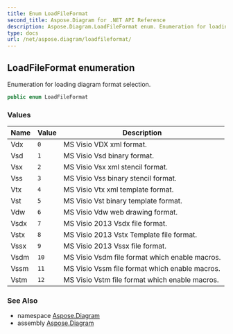```yaml
---
title: Enum LoadFileFormat
second_title: Aspose.Diagram for .NET API Reference
description: Aspose.Diagram.LoadFileFormat enum. Enumeration for loading diagram format selection
type: docs
url: /net/aspose.diagram/loadfileformat/
---
```

## LoadFileFormat enumeration

Enumeration for loading diagram format selection.

```csharp
public enum LoadFileFormat
```

### Values

| Name | Value | Description |
| --- | --- | --- |
| Vdx | `0` | MS Visio VDX xml format. |
| Vsd | `1` | MS Visio Vsd binary format. |
| Vsx | `2` | MS Visio Vsx xml stencil format. |
| Vss | `3` | MS Visio Vss binary stencil format. |
| Vtx | `4` | MS Visio Vtx xml template format. |
| Vst | `5` | MS Visio Vst binary template format. |
| Vdw | `6` | MS Visio Vdw web drawing format. |
| Vsdx | `7` | MS Visio 2013 Vsdx file format. |
| Vstx | `8` | MS Visio 2013 Vstx Template file format. |
| Vssx | `9` | MS Visio 2013 Vssx file format. |
| Vsdm | `10` | MS Visio Vsdm file format which enable macros. |
| Vssm | `11` | MS Visio Vssm file format which enable macros. |
| Vstm | `12` | MS Visio Vstm file format which enable macros. |

### See Also

* namespace [Aspose.Diagram](../../aspose.diagram/)
* assembly [Aspose.Diagram](../../)


